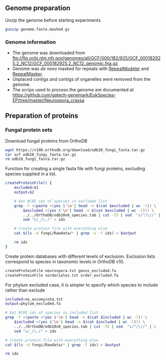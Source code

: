 ## Genome preparation

Unzip the genome before starting experiments

```bash
gunzip genome.fasta.masked.gz
```
### Genome information

* The genome was downloaded from ftp://ftp.ncbi.nlm.nih.gov/genomes/all/GCF/000/182/925/GCF_000182925.2_NC12/GCF_000182925.2_NC12_genomic.fna.gz
* Genome was _de novo_ masked for repeats with [RepeatModeler](http://www.repeatmasker.org/RepeatModeler/) and [RepeatMasker](http://www.repeatmasker.org/RMDownload.html).
* Unplaced contigs and contigs of organelles were removed from the genome.
* The scrips used to process the genome are documented at https://github.com/gatech-genemark/EukSpecies-EP/tree/master/Neurospora_crassa

## Preparation of proteins

### Fungal protein sets

Download fungal proteins from OrthoDB

```bash
wget https://v100.orthodb.org/download/odb10_fungi_fasta.tar.gz
tar xvf odb10_fungi_fasta.tar.gz
rm odb10_fungi_fasta.tar.gz
```

Function for creating a single fasta file with fungi proteins, excluding
species supplied in a list.

```bash
createProteinFile() {
    excluded=$1
    output=$2

    # Get NCBI ids of species in excluded list
    grep -f <(paste <(yes $'\n'| head -n $(cat $excluded | wc -l)) \
        $excluded <(yes $'\n'| head -n $(cat $excluded | wc -l))) \
        ../../OrthoDB/odb10v0_species.tab | cut -f2 | sed  "s/^/\//" | \
        sed "s/_/\./" > ids

    # Create protein file with everything else
    cat $(ls -d fungi/Rawdata/* | grep -v -f ids) > $output

    rm ids
}
```

Create protein databases with different levels of exclusion. Exclusion lists
correspond to species in taxonomic levels in OrthoDB v10.

```bash
createProteinFile neurospora.txt genus_excluded.fa
createProteinFile sordariales.txt order_excluded.fa
```



For phylum excluded case, it is simpler to specify which species to include
rather than exclude

```bash
included=no_ascomycota.txt
output=phylum_excluded.fa

# Get NCBI ids of species in included list
grep -f <(paste <(yes $'\n'| head -n $(cat $included | wc -l)) \
    $included <(yes $'\n'| head -n $(cat $included | wc -l))) \
    ../../OrthoDB/odb10v0_species.tab | cut -f2 | sed  "s/^/\//" | \
    sed "s/_/\./" > ids

# Create protein file with everything else
cat $(ls -d fungi/Rawdata/* | grep -f ids) > $output

rm ids
```
